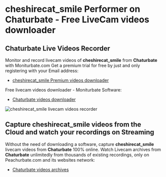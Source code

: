 # cheshirecat_smile Performer on Chaturbate - Free LiveCam videos downloader

## Chaturbate Live Videos Recorder

Monitor and record livecam videos of **cheshirecat_smile** from **Chaturbate** with Moniturbate.com
Get a premium trial for free by just and only registering with your Email address:
* [cheshirecat_smile Premium videos downloader](https://moniturbate.com/request-demo-licence-key.html)

Free livecam videos downloader - Moniturbate Software:
* [Chaturbate videos downloader](https://moniturbate.com/moniturbate-download-software.html)

![cheshirecat_smile livecam videos recorder](https://peachurnet.com/templates/moniturbate-software.png)


## Capture cheshirecat_smile videos from the Cloud and watch your recordings on Streaming

Without the need of downloading a software, capture **cheshirecat_smile** livecam videos from **Chaturbate** 100% online.
Watch Livecam archives from **Chaturbate** unlimitedly from thousands of existing recordings, only on Peachurbate.com and its websites network:
* [Chaturbate videos archives](https://peachurnet.com/)